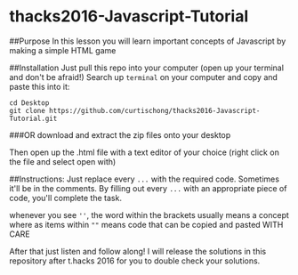 # thacks2016-Javascript-Tutorial

##Purpose
In this lesson you will learn important concepts of Javascript by making a simple HTML game

##Installation
Just pull this repo into your computer
(open up your terminal and don't be afraid!)
Search up ```terminal``` on your computer and copy and paste this into it:
```
cd Desktop
git clone https://github.com/curtischong/thacks2016-Javascript-Tutorial.git
```
###OR
download and extract the zip files onto your desktop

Then open up the .html file with a text editor of your choice (right click on the file and select open with)

##Instructions:
Just replace every ```...``` with the required code. Sometimes it'll be in the comments. By filling out every ```...``` with an appropriate piece of code, you'll complete the task.

whenever you see ```''```, the word within the brackets usually means a concept where as items within ```""``` means code that can be copied and pasted WITH CARE

After that just listen and follow along! I will release the solutions in this repository after t.hacks 2016 for you to double check your solutions.
